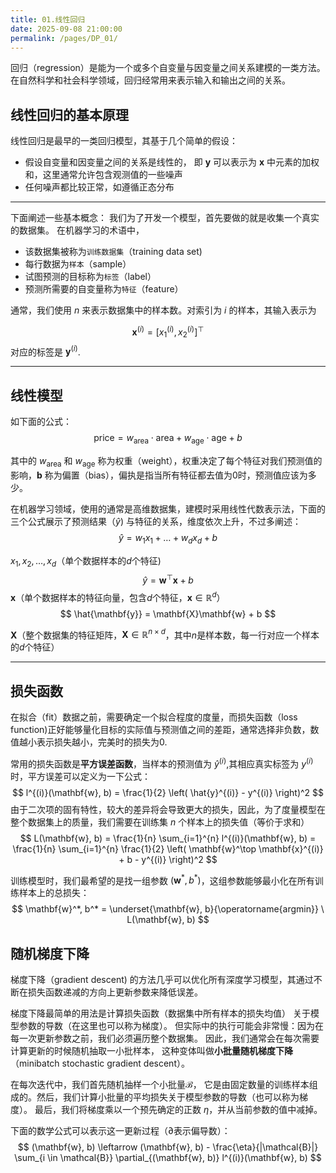 ```yaml
---
title: 01.线性回归
date: 2025-09-08 21:00:00
permalink: /pages/DP_01/
---
```


回归（regression）是能为一个或多个自变量与因变量之间关系建模的一类方法。 在自然科学和社会科学领域，回归经常用来表示输入和输出之间的关系。

## 线性回归的基本原理
线性回归是最早的一类回归模型，其基于几个简单的假设：
+ 假设自变量和因变量之间的关系是线性的， 即 $\mathbf{y}$ 可以表示为 $\mathbf{x}$ 中元素的加权和，这里通常允许包含观测值的一些噪声
+ 任何噪声都比较正常，如遵循正态分布

---

下面阐述一些基本概念：
我们为了开发一个模型，首先要做的就是收集一个真实的数据集。
在机器学习的术语中，
+ 该数据集被称为`训练数据集`（training data set)
+ 每行数据为`样本`（sample）
+ 试图预测的目标称为`标签`（label）
+ 预测所需要的自变量称为`特征`（feature）

通常，我们使用 $n$ 来表示数据集中的样本数。对索引为 $i$ 的样本，其输入表示为

$$
\mathbf{x}^{(i)} = \left[ x_1^{(i)}, x_2^{(i)} \right]^{\top}
$$
对应的标签是 $\mathbf{y}^{(i)}$.

---

## 线性模型
如下面的公式：
$$
\text{price} = w_{\text{area}} \cdot \text{area} + w_{\text{age}} \cdot \text{age} + b
$$

其中的 $w_{\text{area}}$ 和 $w_{\text{age}}$ 称为权重（weight），权重决定了每个特征对我们预测值的影响，$\mathbf{b}$ 称为偏置（bias），偏执是指当所有特征都去值为0时，预测值应该为多少。

在机器学习领域，使用的通常是高维数据集，建模时采用线性代数表示法，下面的三个公式展示了预测结果（$\hat{y}$) 与特征的关系，维度依次上升，不过多阐述：
$$
\hat{y} = w_1x_1 + \dots + w_dx_d + b
$$

$x_1, x_2, \dots, x_d$（单个数据样本的$d$个特征)
$$
\hat{y} = \mathbf{w}^\top \mathbf{x} + b
$$
$\mathbf{x}$（单个数据样本的特征向量，包含$d$个特征，$\mathbf{x} \in \mathbb{R}^d$）
$$
\hat{\mathbf{y}} = \mathbf{X}\mathbf{w} + b
$$

$\mathbf{X}$（整个数据集的特征矩阵，$\mathbf{X} \in \mathbb{R}^{n \times d}$，其中$n$是样本数，每一行对应一个样本的$d$个特征）

---

## 损失函数
在拟合（fit）数据之前，需要确定一个拟合程度的度量，而损失函数（loss function)正好能够量化目标的实际值与预测值之间的差距，通常选择非负数，数值越小表示损失越小，完美时的损失为0.

常用的损失函数是**平方误差函数**，当样本的预测值为 $\hat{y}^{(i)}$,其相应真实标签为 $y^{(i)}$时，平方误差可以定义为一下公式：
$$
l^{(i)}(\mathbf{w}, b) = \frac{1}{2} \left( \hat{y}^{(i)} - y^{(i)} \right)^2
$$
由于二次项的固有特性，较大的差异将会导致更大的损失，因此，为了度量模型在整个数据集上的质量，我们需要在训练集 $n$ 个样本上的损失值（等价于求和）
$$
L(\mathbf{w}, b) = \frac{1}{n} \sum_{i=1}^{n} l^{(i)}(\mathbf{w}, b) = \frac{1}{n} \sum_{i=1}^{n} \frac{1}{2} \left( \mathbf{w}^\top \mathbf{x}^{(i)} + b - y^{(i)} \right)^2
$$


训练模型时，我们最希望的是找一组参数 $(\mathbf{w}^*, b^*)$，这组参数能够最小化在所有训练样本上的总损失：
$$
\mathbf{w}^*, b^* = \underset{\mathbf{w}, b}{\operatorname{argmin}} \ L(\mathbf{w}, b)
$$

## 随机梯度下降
梯度下降（gradient descent) 的方法几乎可以优化所有深度学习模型，其通过不断在损失函数递减的方向上更新参数来降低误差。

梯度下降最简单的用法是计算损失函数（数据集中所有样本的损失均值） 关于模型参数的导数（在这里也可以称为梯度）。 但实际中的执行可能会非常慢：因为在每一次更新参数之前，我们必须遍历整个数据集。 因此，我们通常会在每次需要计算更新的时候随机抽取一小批样本， 这种变体叫做**小批量随机梯度下降**（minibatch stochastic gradient descent）。

在每次迭代中，我们首先随机抽样一个小批量$\mathcal{B}$， 它是由固定数量的训练样本组成的。然后，我们计算小批量的平均损失关于模型参数的导数（也可以称为梯度）。 最后，我们将梯度乘以一个预先确定的正数 $\eta$，并从当前参数的值中减掉。

下面的数学公式可以表示这一更新过程（$\partial$表示偏导数）：
$$
(\mathbf{w}, b) \leftarrow (\mathbf{w}, b) - \frac{\eta}{|\mathcal{B}|} \sum_{i \in \mathcal{B}} \partial_{(\mathbf{w}, b)} l^{(i)}(\mathbf{w}, b)
$$
